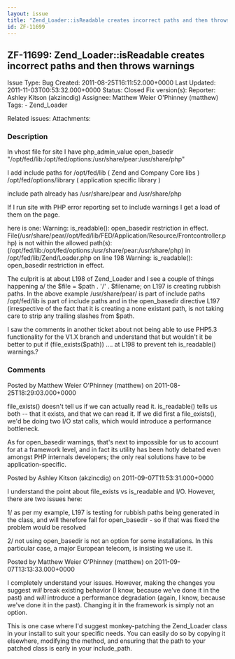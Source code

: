 ```yaml
---
layout: issue
title: "Zend_Loader::isReadable creates incorrect paths and then throws warnings"
id: ZF-11699
---
```


ZF-11699: Zend\_Loader::isReadable creates incorrect paths and then throws warnings
-----------------------------------------------------------------------------------

 Issue Type: Bug Created: 2011-08-25T16:11:52.000+0000 Last Updated: 2011-11-03T00:53:32.000+0000 Status: Closed Fix version(s): 
 Reporter:  Ashley Kitson (akzincdig)  Assignee:  Matthew Weier O'Phinney (matthew)  Tags: - Zend\_Loader
 
 Related issues: 
 Attachments: 
### Description

In vhost file for site I have php\_admin\_value open\_basedir "/opt/fed/lib:/opt/fed/options:/usr/share/pear:/usr/share/php"

I add include paths for /opt/fed/lib ( Zend and Company Core libs ) /opt/fed/options/library ( application specific library )

include path already has /usr/share/pear and /usr/share/php

If I run site with PHP error reporting set to include warnings I get a load of them on the page.

here is one: Warning: is\_readable(): open\_basedir restriction in effect. File(/usr/share/pear//opt/fed/lib/FED/Application/Resource/Frontcontroller.php) is not within the allowed path(s): (/opt/fed/lib:/opt/fed/options:/usr/share/pear:/usr/share/php) in /opt/fed/lib/Zend/Loader.php on line 198 Warning: is\_readable(): open\_basedir restriction in effect.

The culprit is at about L198 of Zend\_Loader and I see a couple of things happening a/ the $file = $path . '/' . $filename; on L197 is creating rubbish paths. In the above example /usr/share/pear/ is part of include paths /opt/fed/lib is part of include paths and in the open\_basedir directive L197 (irrespective of the fact that it is creating a none existant path, is not taking care to strip any trailing slashes from $path.

I saw the comments in another ticket about not being able to use PHP5.3 functionality for the V1.X branch and understand that but wouldn't it be better to put if (file\_exists($path)) .... at L198 to prevent teh is\_readable() warnings.?

 

 

### Comments

Posted by Matthew Weier O'Phinney (matthew) on 2011-08-25T18:29:03.000+0000

file\_exists() doesn't tell us if we can actually read it. is\_readable() tells us both -- that it exists, and that we can read it. If we did first a file\_exists(), we'd be doing two I/O stat calls, which would introduce a performance bottleneck.

As for open\_basedir warnings, that's next to impossible for us to account for at a framework level, and in fact its utility has been hotly debated even amongst PHP internals developers; the only real solutions have to be application-specific.

 

 

Posted by Ashley Kitson (akzincdig) on 2011-09-07T11:53:31.000+0000

I understand the point about file\_exists vs is\_readable and I/O. However, there are two issues here:

1/ as per my example, L197 is testing for rubbish paths being generated in the class, and will therefore fail for open\_basedir - so if that was fixed the problem would be resolved

2/ not using open\_basedir is not an option for some installations. In this particular case, a major European telecom, is insisting we use it.

 

 

Posted by Matthew Weier O'Phinney (matthew) on 2011-09-07T13:13:33.000+0000

I completely understand your issues. However, making the changes you suggest _will_ break existing behavior (I know, because we've done it in the past) and _will_ introduce a performance degradation (again, I know, because we've done it in the past). Changing it in the framework is simply not an option.

This is one case where I'd suggest monkey-patching the Zend\_Loader class in your install to suit your specific needs. You can easily do so by copying it elsewhere, modifying the method, and ensuring that the path to your patched class is early in your include\_path.

 

 